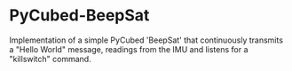 # PyCubed-BeepSat
Implementation of a simple PyCubed 'BeepSat' that continuously transmits a "Hello World" message, readings from the IMU and listens for a "killswitch" command. 
